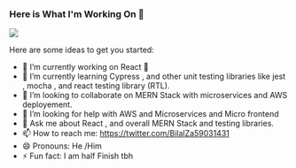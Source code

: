 ### Here is What I'm Working On 👋

<img src="https://cdn.dribbble.com/users/2617533/screenshots/14133334/epicreact_rocket_bbb.jpg" />

Here are some ideas to get you started:

- 🔭 I’m currently working on React 🚀
- 🌱 I’m currently learning Cypress , and other unit testing libraries like jest , mocha , and react testing library (RTL).
- 👯 I’m looking to collaborate on MERN Stack with microservices and AWS deployement.
- 🤔 I’m looking for help with AWS and Microservices and Micro frontend
- 💬 Ask me about React , and overall MERN Stack and testing libraries.
- 📫 How to reach me: https://twitter.com/BilalZa59031431
- 😄 Pronouns: He /Him
- ⚡ Fun fact: I am half Finish tbh

